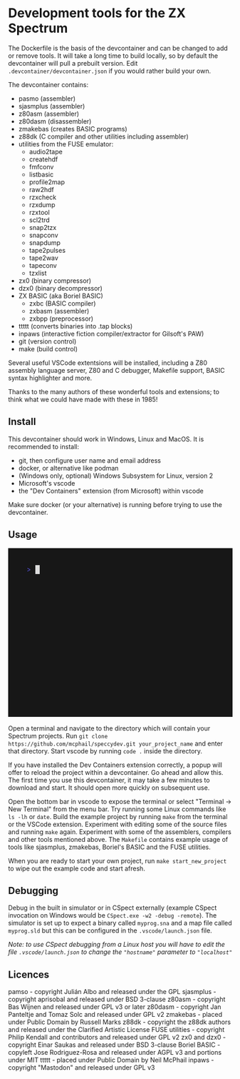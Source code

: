 # Development tools for the ZX Spectrum

The Dockerfile is the basis of the devcontainer and can be changed to add or remove tools. It will take a long time to build locally, so by default the devcontainer will pull a prebuilt version. Edit `.devcontainer/devcontainer.json` if you would rather build your own.

The devcontainer contains:
- pasmo (assembler)
- sjasmplus (assembler)
- z80asm (assembler)
- z80dasm (disassembler)
- zmakebas (creates BASIC programs)
- z88dk (C compiler and other utilities including assembler)
- utilities from the FUSE emulator:
    - audio2tape
    - createhdf
    - fmfconv
    - listbasic
    - profile2map
    - raw2hdf
    - rzxcheck
    - rzxdump
    - rzxtool
    - scl2trd
    - snap2tzx
    - snapconv
    - snapdump
    - tape2pulses
    - tape2wav
    - tapeconv
    - tzxlist
- zx0 (binary compressor)
- dzx0 (binary decompressor)
- ZX BASIC (aka Boriel BASIC)
    - zxbc (BASIC compiler)
    - zxbasm (assembler)
    - zxbpp (preprocessor)
- ttttt (converts binaries into .tap blocks)
- inpaws (interactive fiction compiler/extractor for Gilsoft's PAW)
- git (version control)
- make (build control)

Several useful VSCode extentsions will be installed, including a Z80 assembly language server, Z80 and C debugger, Makefile support, BASIC syntax highlighter and more.

Thanks to the many authors of these wonderful tools and extensions; to think what we could have made with these in 1985!

## Install

This devcontainer should work in Windows, Linux and MacOS. It is recommended to install:
- git, then configure user name and email address
- docker, or alternative like podman
- (Windows only, optional) Windows Subsystem for Linux, version 2
- Microsoft's vscode
- the "Dev Containers" extension (from Microsoft) within vscode

Make sure docker (or your alternative) is running before trying to use the devcontainer.

## Usage

![A terminal window running the commands outlined below](res/speccydev.gif)

Open a terminal and navigate to the directory which will contain your Spectrum projects. Run `git clone https://github.com/mcphail/speccydev.git your_project_name` and enter that directory. Start vscode by running `code .` inside the directory.

If you have installed the Dev Containers extension correctly, a popup will offer to reload the project within a devcontainer. Go ahead and allow this. The first time you use this devcontainer, it may take a few minutes to download and start. It should open more quickly on subsequent use.

Open the bottom bar in vscode to expose the terminal or select "Terminal -> New Terminal" from the menu bar. Try running some Linux commands like `ls -lh` or `date`. Build the example project by running `make` from the terminal or the VSCode extension. Experiment with editing some of the source files and running `make` again. Experiment with some of the assemblers, compilers and other tools mentioned above. The `Makefile` contains example usage of tools like sjasmplus, zmakebas, Boriel's BASIC and the FUSE utilities.

When you are ready to start your own project, run `make start_new_project` to wipe out the example code and start afresh.

## Debugging

Debug in the built in simulator or in CSpect externally (example CSpect invocation on Windows would be `CSpect.exe -w2 -debug -remote`). The simulator is set up to expect a binary called `myprog.sna` and a map file called `myprog.sld` but this can be configured in the `.vscode/launch.json` file.

*Note: to use CSpect debugging from a Linux host you will have to edit the file `.vscode/launch.json` to change the `"hostname"` parameter to `"localhost"`*

## Licences

pamso - copyright Julián Albo and released under the GPL
sjasmplus - copyright aprisobal and released under BSD 3-clause
z80asm - copyright Bas Wijnen and released under GPL v3 or later
z80dasm - copyright Jan Panteltje and Tomaz Solc and released under GPL v2
zmakebas - placed under Public Domain by Russell Marks
z88dk - copyright the z88dk authors and released under the Clarified Artistic License
FUSE utilities - copyright Philip Kendall and contributors and released under GPL v2
zx0 and dzx0 - copyright Einar Saukas and released under BSD 3-clause
Boriel BASIC - copyleft Jose Rodriguez-Rosa and released under AGPL v3 and portions under MIT
ttttt - placed under Public Domain by Neil McPhail
inpaws - copyright "Mastodon" and released under GPL v3